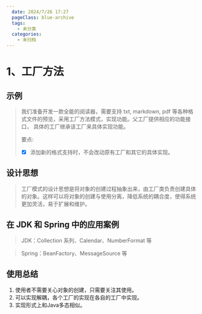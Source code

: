 ```yaml
---
  date: 2024/7/26 17:27
  pageClass: blue-archive
  tags:
    - 未分类
  categories:
    - 未归档
---
```


# 1、工厂方法

## 示例

> 我们准备开发一款全能的阅读器，需要支持 txt, markdown, pdf 等各种格式文件的预览，采用工厂方法模式，实现功能。父工厂提供相应的功能接口，
> 具体的工厂继承该工厂来具体实现功能。
>
> 要点:
> - [x] 添加新的格式支持时，不会改动原有工厂和其它的具体实现。

## 设计思想

> 工厂模式的设计思想是将对象的创建过程抽象出来，由工厂类负责创建具体的对象。这样可以将对象的创建与使用分离，降低系统的耦合度，使得系统更加灵活，易于扩展和维护。

## 在 JDK 和 Spring 中的应用案例

> JDK：Collection 系列、Calendar、NumberFormat 等

> Spring：BeanFactory、MessageSource 等

## 使用总结

1. 使用者不需要关心对象的创建，只需要关注其使用。
2. 可以实现解耦，各个工厂的实现在各自的工厂中实现。
3. 实现形式上和Java多态相似。
